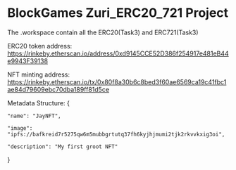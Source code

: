 # BlockGames Zuri_ERC20_721 Project

The .workspace contain all the ERC20(Task3) and ERC721(Task3)

ERC20 token address: 
https://rinkeby.etherscan.io/address/0xd9145CCE52D386f254917e481eB44e9943F39138


NFT minting address: https://rinkeby.etherscan.io/tx/0x80f8a30b6c8bed3f60ae6569ca19c41fbc1ae84d79609ebc70dba189ff81d5ce


Metadata Structure: {

	"name": "JayNFT",

	"image": "ipfs://bafkreid7r5275qw6m5mubbgrtutq37fh6kyjhjmumi2tjk2rkvvkxig3oi",

	"description": "My first groot NFT"

}


